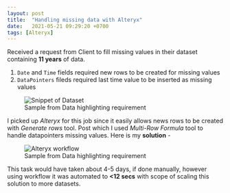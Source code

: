 ```yaml
---
layout: post
title:  "Handling missing data with Alteryx"
date:   2021-05-21 09:29:20 +0700
tags: [Alteryx]
---
```


Received a request from Client to fill missing values in their dataset containing **11 years** of data.
1. `Date` and `Time` fields required new rows to be created for missing values
2. `DataPointers` fileds required last time value to be inserted as missing values  

<figure>
    <img src="../assets/img/post_img/handle-missing-data/issue.png" alt="Snippet of Dataset">
    <figcaption>Sample from Data highlighting requirement</figcaption>
</figure>

I picked up _Alteryx_ for this job since it easily allows news rows to be created with *Generate rows* tool. Post which I used *Multi-Row Formula* tool to handle datapointers missing values. Here is my **solution** - 

<figure>
    <img src="../assets/img/post_img/handle-missing-data/workflow.JPG" alt="Alteryx workflow">
    <figcaption>Sample from Data highlighting requirement</figcaption>
</figure>

This task would have taken about 4-5 days, if done manually, however using workflow it was automated to **<12 secs** with scope of scaling this solution to more datasets.